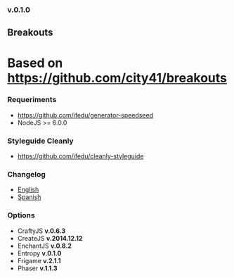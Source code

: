 ### v.0.1.0

## Breakouts
# Based on https://github.com/city41/breakouts

### Requeriments
- https://github.com/ifedu/generator-speedseed
- NodeJS >= 6.0.0

### Styleguide Cleanly
- https://github.com/ifedu/cleanly-styleguide

### Changelog
- [English](https://github.com/ifedu/generator-speedseed-cleanly-breakouts/blob/master/docs/CHANGELOG/EN_US.md)
- [Spanish](https://github.com/ifedu/generator-speedseed-cleanly-breakouts/blob/master/docs/CHANGELOG/ES.md)

### Options
- CraftyJS **v.0.6.3**
- CreateJS **v.2014.12.12**
- EnchantJS **v.0.8.2**
- Entropy **v.0.1.0**
- Frigame **v.2.1.1**
- Phaser **v.1.1.3**